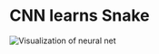  # CNN learns Snake
 
![Visualization of neural net](https://github.com/24parida/CNN-learns-Snake/blob/main/net.pngraw=true)
